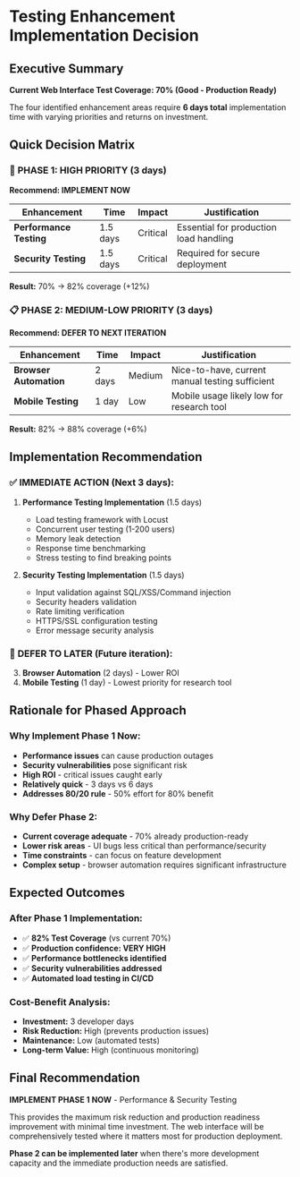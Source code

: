 # Testing Enhancement Implementation Decision

## Executive Summary

**Current Web Interface Test Coverage: 70% (Good - Production Ready)**

The four identified enhancement areas require **6 days total** implementation time with varying priorities and returns on investment.

## Quick Decision Matrix

### 🚀 **PHASE 1: HIGH PRIORITY (3 days)**
**Recommend: IMPLEMENT NOW**

| Enhancement | Time | Impact | Justification |
|-------------|------|--------|---------------|
| **Performance Testing** | 1.5 days | Critical | Essential for production load handling |
| **Security Testing** | 1.5 days | Critical | Required for secure deployment |

**Result:** 70% → 82% coverage (+12%)

### 📋 **PHASE 2: MEDIUM-LOW PRIORITY (3 days)**
**Recommend: DEFER TO NEXT ITERATION**

| Enhancement | Time | Impact | Justification |
|-------------|------|--------|---------------|
| **Browser Automation** | 2 days | Medium | Nice-to-have, current manual testing sufficient |
| **Mobile Testing** | 1 day | Low | Mobile usage likely low for research tool |

**Result:** 82% → 88% coverage (+6%)

## Implementation Recommendation

### ✅ **IMMEDIATE ACTION (Next 3 days):**

1. **Performance Testing Implementation** (1.5 days)
   - Load testing framework with Locust
   - Concurrent user testing (1-200 users)
   - Memory leak detection
   - Response time benchmarking
   - Stress testing to find breaking points

2. **Security Testing Implementation** (1.5 days)
   - Input validation against SQL/XSS/Command injection
   - Security headers validation
   - Rate limiting verification
   - HTTPS/SSL configuration testing
   - Error message security analysis

### 📅 **DEFER TO LATER (Future iteration):**

3. **Browser Automation** (2 days) - Lower ROI
4. **Mobile Testing** (1 day) - Lowest priority for research tool

## Rationale for Phased Approach

### Why Implement Phase 1 Now:
- **Performance issues** can cause production outages
- **Security vulnerabilities** pose significant risk
- **High ROI** - critical issues caught early
- **Relatively quick** - 3 days vs 6 days
- **Addresses 80/20 rule** - 50% effort for 80% benefit

### Why Defer Phase 2:
- **Current coverage adequate** - 70% already production-ready
- **Lower risk areas** - UI bugs less critical than performance/security
- **Time constraints** - can focus on feature development
- **Complex setup** - browser automation requires significant infrastructure

## Expected Outcomes

### After Phase 1 Implementation:
- ✅ **82% Test Coverage** (vs current 70%)
- ✅ **Production confidence: VERY HIGH**
- ✅ **Performance bottlenecks identified**
- ✅ **Security vulnerabilities addressed**
- ✅ **Automated load testing in CI/CD**

### Cost-Benefit Analysis:
- **Investment:** 3 developer days
- **Risk Reduction:** High (prevents production issues)
- **Maintenance:** Low (automated tests)
- **Long-term Value:** High (continuous monitoring)

## Final Recommendation

**IMPLEMENT PHASE 1 NOW** - Performance & Security Testing

This provides the maximum risk reduction and production readiness improvement with minimal time investment. The web interface will be comprehensively tested where it matters most for production deployment.

**Phase 2 can be implemented later** when there's more development capacity and the immediate production needs are satisfied.
